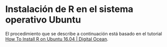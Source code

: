 # Instalación de R en el sistema operativo Ubuntu

El procedimiento que se describe a continuación está basado en el tutorial [How To Install R on Ubuntu 16.04 | Digital Ocean](https://www.digitalocean.com/community/tutorials/how-to-install-r-on-ubuntu-16-04-2).

